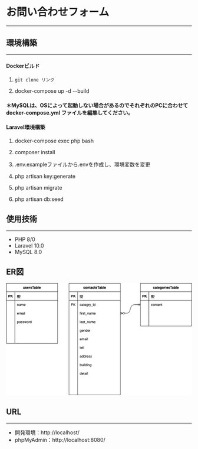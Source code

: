 # お問い合わせフォーム

---


## 環境構築

---


#### Dockerビルド


 1. `git clone リンク`

 2. docker-compose up -d --build


#### ＊MySQLは、OSによって起動しない場合があるのでそれぞれのPCに合わせて docker-compose.yml ファイルを編集してください。


#### Laravel環境構築


 1. docker-compose exec php bash

 2. composer install

 3. .env.exampleファイルから.envを作成し、環境変数を変更

 4. php artisan key:generate

 5. php artisan migrate

 6. php artisan db:seed


## 使用技術

---


 - PHP 8/0
 - Laravel 10.0
 - MySQL 8.0

## ER図

![alt text](image.png)


## URL

---


 - 開発環境：http://localhost/
 - phpMyAdmin：http://localhost:8080/